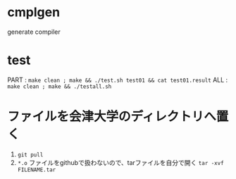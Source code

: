 # cmplgen
generate compiler

# test
PART : `make clean ; make && ./test.sh test01 && cat test01.result`
ALL  : `make clean ; make && ./testall.sh`

# ファイルを会津大学のディレクトリへ置く
1. `git pull`
1. `*.o` ファイルをgithubで扱わないので、tarファイルを自分で開く
`tar -xvf FILENAME.tar`